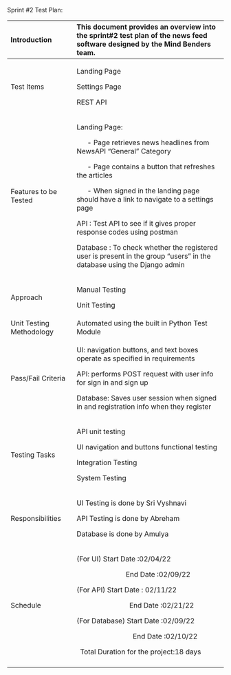 ﻿Sprint #2 Test Plan:



|Introduction|This document provides an overview into the sprint#2 test plan of the news feed software designed by the Mind Benders team.|
| :- | :- |
|Test Items|<p>Landing Page</p><p>Settings Page</p><p>REST API</p><p></p>|
|Features to be Tested|<p>Landing Page:</p><p>`   `- Page retrieves news headlines from NewsAPI “General”    Category </p><p>`   `- Page contains a button that refreshes the articles </p><p>`   `- When signed in the landing page should have a link to navigate to a settings page</p><p></p><p></p><p></p><p></p><p></p><p>API : Test API to see if it gives proper response codes using postman</p><p></p><p>Database : To check whether the registered user is present in the group “users” in the database using the Django admin</p>|
|Approach|<p>Manual Testing</p><p></p><p>Unit Testing</p>|
|Unit Testing Methodology|Automated using the built in Python Test Module |
|Pass/Fail Criteria|<p>UI: navigation buttons, and text boxes operate as specified in requirements</p><p></p><p>API: performs POST request with user info for sign in and sign up</p><p></p><p>Database: Saves user session when signed in and registration info when they register</p>|
|Testing Tasks|<p>API unit testing</p><p>UI navigation and buttons functional testing</p><p>Integration Testing</p><p>System Testing</p>|
|Responsibilities|<p>UI Testing is done by Sri Vyshnavi</p><p>API Testing is done by Abreham </p><p>Database is done by Amulya</p>|
|Schedule|<p>(For UI) Start Date :02/04/22 </p><p>`              `End Date :02/09/22</p><p>(For API) Start Date : 02/11/22</p><p>`               `End Date :02/21/22</p><p>(For Database) Start Date :02/09/22</p><p>`                `End Date :02/10/22</p><p>` `Total Duration for the project:18 days   </p>|
|||





